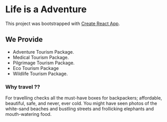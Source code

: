 # Life is a Adventure

This project was bootstrapped with [Create React App](https://github.com/facebook/create-react-app).

## We Provide
* Adventure Tourism Package.
* Medical Tourism Package.
* Pilgrimage Tourism Package.
* Eco Tourism Package
* Wildlife Tourism Package.



### Why travel ??

For travelling checks all the must-have boxes for backpackers; affordable, beautiful, safe, and never, ever cold. You might have seen photos of the white-sand beaches and bustling streets and frollicking elephants and mouth-watering food.